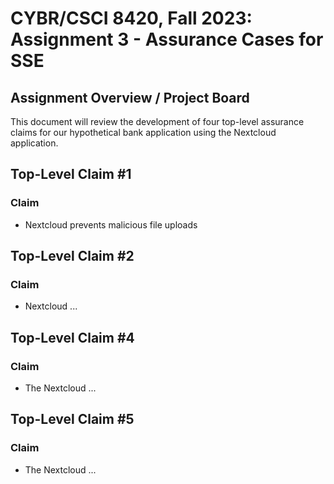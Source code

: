 # CYBR/CSCI 8420, Fall 2023: Assignment 3 - Assurance Cases for SSE


Assignment Overview / Project Board
-
This document will review the development of four top-level assurance claims for our hypothetical bank application using the Nextcloud application.



Top-Level Claim #1
-
### Claim
- Nextcloud prevents malicious file uploads



Top-Level Claim #2
-
### Claim
- Nextcloud ...



Top-Level Claim #4
-
### Claim
- The Nextcloud ...


Top-Level Claim #5
-
### Claim
- The Nextcloud ...

